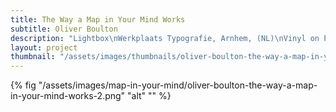 ```yaml
---
title: The Way a Map in Your Mind Works
subtitle: Oliver Boulton
description: "Lightbox\nWerkplaats Typografie, Arnhem, (NL)\nVinyl on Plexiglass, 85 × 100cm, 2018"
layout: project
thumbnail: "/assets/images/thumbnails/oliver-boulton-the-way-a-map-in-your-mind-works-1.png"
---
```

{% fig "/assets/images/map-in-your-mind/oliver-boulton-the-way-a-map-in-your-mind-works-2.png" "alt" "" %}